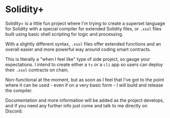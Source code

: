 # Solidity+

Solidity+ is a little fun project where I'm trying to create a superset language for Solidity with a special compiler for extended Solidity files, or `.xsol` files built using basic shell scripting for logic and processing.

With a slightly different syntax, `.xsol` files offer extended functions and an overall easier and more powerful way around coding smart contracts.

This is literally a "when I feel like" type of side project, so gauge your expectations. I intend to create either a `ts` or a `cli` app so users can deploy their `.xsol` contracts on chain.

Non-functional at the moment, but as soon as I feel that I've got to the point where it can be used - even if on a very basic form - I will build and release the compiler.

Documentation and more information will be added as the project develops, and if you need any further info just come and talk to me directly on Discord.
